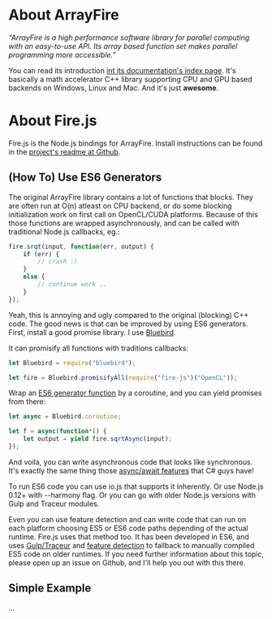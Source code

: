 # About ArrayFire

*"ArrayFire is a high performance software library for parallel computing with an easy-to-use API. Its array based function set makes parallel programming more accessible."*

You can read its introduction [int its documentation's index page](http://www.arrayfire.com/docs/index.htm). It's basically a math accelerator C++ library supporting CPU and GPU based backends on Windows, Linux and Mac. And it's just **awesome**.

# About Fire.js

Fire.js is the Node.js bindings for ArrayFire. Install instructions can be found in the [project's readme at Github](https://github.com/unbornchikken/fire-js#install).

## (How To) Use ES6 Generators

The original ArrayFire library contains a lot of functions that blocks. They are often run at O(n) atleast on CPU backend, or do some blocking initialization work on first call on OpenCL/CUDA platforms. Because of this those functions are wrapped asynchronously, and can be called with traditional Node.js callbacks, eg.:

```js
fire.srqt(input, function(err, output) {
	if (err) {
    	// crash :)
    }
    else {
    	// continue work ..
    }
});
```

Yeah, this is annoying and ugly compared to the original (blocking) C++ code. The good news is that can be improved by using ES6 generators. First, install a good promise library. I use [Bluebird](https://www.npmjs.com/package/bluebird).

It can promisify all functions with traditions callbacks:

```js
let Bluebird = require("bluebird");

let fire = Bluebird.promisifyAll(require("fire-js")("OpenCL"));
```

Wrap an [ES6 generator function](https://developer.mozilla.org/en-US/docs/Web/JavaScript/Reference/Statements/function*) by a coroutine, and you can yield promises from there:

```js
let async = Bluebird.coroutine;

let f = async(function*() {
	let output = yield fire.sqrtAsync(input);
});
```

And voila, you can write asynchronous code that looks like synchronous. It's exactly the same thing those [async/await features](https://msdn.microsoft.com/en-us/library/hh191443.aspx) that C# guys have!

To run ES6 code you can use io.js that supports it inherently. Or use Node.js 0.12+ with --harmony flag. Or you can go with older Node.js versions with Gulp and Traceur modules.

Even you can use feature detection and can write code that can run on each platform choosing ES5 or ES6 code paths depending of the actual runtime. Fire.js uses that method too. It has been developed in ES6, and uses [Gulp/Traceur](https://github.com/unbornchikken/fire-js/blob/master/gulpfile.js) and [feature detection](https://github.com/unbornchikken/fire-js/blob/master/lib/index.js#L19) to fallback to manually compiled ES5 code on older runtimes. If you need further information about this topic, please open up an issue on Github, and I'll help you out with this there.

## Simple Example

...